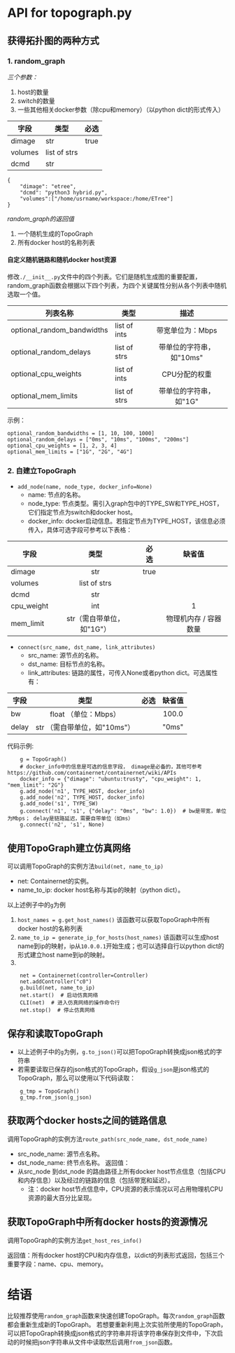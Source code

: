 # API for topograph.py
## 获得拓扑图的两种方式
### 1. random_graph
*三个参数：*
1. host的数量
2. switch的数量
3. 一些其他相关docker参数（除cpu和memory）（以python dict的形式传入）

|   字段   | 类型    |  必选  |
| --------   | ---------------   | :----: |
| dimage  | str      |   true    |
| volumes | list of strs |       |
| dcmd    | str      |       |

```
{
    "dimage": "etree",
    "dcmd": "python3 hybrid.py",
    "volumes":["/home/usrname/workspace:/home/ETree"]
}
```
*random_graph的返回值*

1. 一个随机生成的TopoGraph
2. 所有docker host的名称列表

#### 自定义随机链路和随机docker host资源
修改`./__init__.py`文件中的四个列表。它们是随机生成图的重要配置，random_graph函数会根据以下四个列表，为四个关键属性分别从各个列表中随机选取一个值。

|   列表名称   | 类型    |  描述  |
| ------------------------------   | ---------------   | :----: |
| optional_random_bandwidths  |   list of ints    |   带宽单位为：Mbps    |
| optional_random_delays      | list of strs |   带单位的字符串，如"10ms"    |
| optional_cpu_weights        | list of ints      |   CPU分配的权重    |
| optional_mem_limits         | list of strs | 带单位的字符串，如"1G" |


示例：
```
optional_random_bandwidths = [1, 10, 100, 1000]
optional_random_delays = ["0ms", "10ms", "100ms", "200ms"]
optional_cpu_weights = [1, 2, 3, 4] 
optional_mem_limits = ["1G", "2G", "4G"]
```

### 2. 自建立TopoGraph
- `add_node(name, node_type, docker_info=None)`
    - name: 节点的名称。
    - node_type: 节点类型。需引入graph包中的TYPE_SW和TYPE_HOST，它们指定节点为switch和docker host。
    - docker_info: docker启动信息。若指定节点为TYPE_HOST，该信息必须传入，具体可选字段可参考以下表格：
    
|   字段   | 类型    |  必选  | 缺省值 |
| --------   | :--------------:   | :----: | :-----: |
| dimage  | str      |   true    |  |
| volumes | list of strs |       |  |
| dcmd    | str      |       | |
| cpu_weight | int | | 1 |
| mem_limit | str（需自带单位，如"1G"） | | 物理机内存 / 容器数量 |

- `connect(src_name, dst_name, link_attributes)`
    - src_name: 源节点的名称。
    - dst_name: 目标节点的名称。
    - link_attributes: 链路的属性，可传入None或者python dict。可选属性有：

|   字段   | 类型    |  必选  | 缺省值 |
| --------   | :--------------:   | :----: | :-----: |
| bw  | float （单位：Mbps）      |       | 100.0 |
| delay | str （需自带单位，如"10ms"）|       | "0ms" |

代码示例:
```
    g = TopoGraph()
    # docker_info中的信息是可选的信息字段， dimage是必备的，其他可参考 https://github.com/containernet/containernet/wiki/APIs
    docker_info = {"dimage": "ubuntu:trusty", "cpu_weight": 1, "mem_limit": "2G"} 
    g.add_node('n1', TYPE_HOST, docker_info)
    g.add_node('n2', TYPE_HOST, docker_info)
    g.add_node('s1', TYPE_SW)
    g.connect('n1', 's1', {"delay": "0ms", "bw": 1.0})  # bw是带宽，单位为Mbps； delay是链路延迟，需要自带单位（如ms）
    g.connect('n2', 's1', None)
```

## 使用TopoGraph建立仿真网络
可以调用TopoGraph的实例方法`build(net, name_to_ip)`
- net: Containernet的实例。
- name_to_ip: docker host名称与其ip的映射（python dict）。

以上述例子中的`g`为例
1. `host_names = g.get_host_names()` 该函数可以获取TopoGraph中所有docker host的名称列表
2. `name_to_ip = generate_ip_for_hosts(host_names)` 该函数可以生成host name到ip的映射，ip从`10.0.0.1`开始生成；也可以选择自行以python dict的形式建立host name到ip的映射。
3. 
```
    net = Containernet(controller=Controller)
    net.addController("c0")
    g.build(net, name_to_ip)
    net.start()  # 启动仿真网络
    CLI(net)  # 进入仿真网络的操作命令行
    net.stop()  # 停止仿真网络
```

## 保存和读取TopoGraph
- 以上述例子中的`g`为例，`g.to_json()`可以把TopoGraph转换成json格式的字符串
- 若需要读取已保存的json格式的TopoGraph，假设`g_json`是json格式的TopoGraph，那么可以使用以下代码读取：
```
    g_tmp = TopoGraph()
    g_tmp.from_json(g_json)
```

## 获取两个docker hosts之间的链路信息
调用TopoGraph的实例方法`route_path(src_node_name, dst_node_name)`
- src_node_name: 源节点名称。
- dst_node_name: 终节点名称。
返回值：
- 从src_node 到dst_node 的路由路径上所有docker host节点信息（包括CPU和内存信息）以及经过的链路的信息（包括带宽和延迟）。
    - 注：docker host节点信息中，CPU资源的表示情况以可占用物理机CPU资源的最大百分比呈现。

## 获取TopoGraph中所有docker hosts的资源情况
调用TopoGraph的实例方法`get_host_res_info()`

返回值：所有docker host的CPU和内存信息，以dict的列表形式返回，包括三个重要字段：name、cpu、memory。
# 结语
比较推荐使用`random_graph`函数来快速创建TopoGraph。每次`random_graph`函数都会重新生成新的TopoGraph。
若想要重新利用上次实验所使用的TopoGraph，可以把TopoGraph转换成json格式的字符串并将该字符串保存到文件中，下次启动的时候把json字符串从文件中读取然后调用`from_json`函数。
